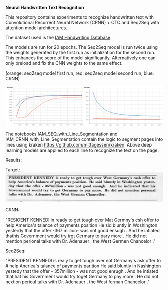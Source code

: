 <b>Neural Handwritten Text Recognition</b>

This repository contains experiments to recognize handwritten text with Convolutional Recurrent Neural Network (CRNN) + CTC and Seq2Seq with attention model architectures.

The dataset used is the <a href='http://www.fki.inf.unibe.ch/databases/iam-handwriting-database'>IAM Handwriting Database</a>.

The models are run for 20 epochs. The Seq2Seq model is run twice using the weights generated by the first run as initialization for the second run. This enhances the score of the model significantly. Alternatively one can only preload and fix the CNN weights to the same effect.

(orange: seq2seq model first run, red: seq2seq model second run, blue: CRNN)

![Alt text](scoreloss.png?raw=true "")

The notebooks IAM_SEQ_with_Line_Segmentation and IAM_CRNN_with_Line_Segmentation contain the logic to segment pages into lines using kraken https://github.com/mittagessen/kraken. Above deep learning models are applied to each line to recognize the text on the page.

Results:

Target:
![Alt text](target.png?raw=true "")

CRNN:

"RESIOENT KENNEDI in ready to get tough over Mat Germny's csh offer to help America's talance of payments position He sid bluntly in Woshington yesterdy that the offer -367 million- was not good ensugh . And he intiated thathis Government would try trgt Germary to pary more . He did not mention perional talks with Dr. Adenauer , the West Germen Chancelor ."

Seq2Seq:

"PRESIDENT KENNEDI is realy to get tough over not Germany's ask offer to # help Aneriea's talance of payments parition He said bluntly in Nashington yestedy that the offer - 357million - was not good enrugh . And he intiated that hat his Government would try toget Germany to pay more . He did not nextion perioul talks with Dr. Adenauer , the West ferman Chancelor ."

